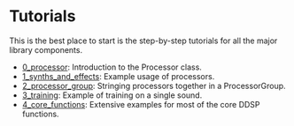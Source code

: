# Tutorials

This is the best place to start is the step-by-step tutorials for all the major library components.

*   [0_processor](./0_processor.ipynb):
    Introduction to the Processor class.
*   [1_synths_and_effects](./1_synths_and_effects.ipynb):
    Example usage of processors.
*   [2_processor_group](./2_processor_group.ipynb):
    Stringing processors together in a ProcessorGroup.
*   [3_training](./3_training.ipynb):
    Example of training on a single sound.
*   [4_core_functions](./3_training.ipynb):
    Extensive examples for most of the core DDSP functions.
